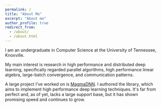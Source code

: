 ```yaml
---
permalink: /
title: "About Me"
excerpt: "About me"
author_profile: true
redirect_from: 
  - /about/
  - /about.html
---
```


I am an undergraduate in Computer Science at the University of Tennessee, Knoxville. 

My main interest is research in high performance and distributed deep learning, specifically regarded parallel algorithms, high performance linear algebra, large-batch convergence, and communication patterns.

A large project I've worked on is [MagmaDNN](https://github.com/MagmaDNN/magmadnn). I authored the library, which aims to implement high performance deep learning techniques. It's far from perfect and, as of yet, lacks a large support base, but it has shown promising speed and continues to grow.

